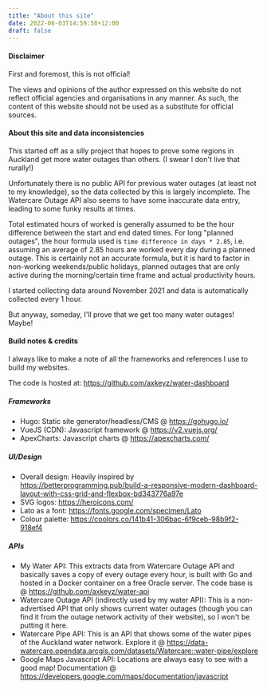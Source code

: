 ```yaml
---
title: "About this site"
date: 2022-06-03T14:59:58+12:00
draft: false
---
```


#### Disclaimer

First and foremost, this is not official! 

The views and opinions of the author expressed on this website do not reflect official agencies and organisations in any manner. As such, the content of this website should not be used as a substitute for official sources.

#### About this site and data inconsistencies

This started off as a silly project that hopes to prove some regions in Auckland get more water outages than others. (I swear I don't live that rurally!)

Unfortunately there is no public API for previous water outages (at least not to my knowledge), so the data collected by this is largely incomplete. The Watercare Outage API also seems to have some inaccurate data entry, leading to some funky results at times.

Total estimated hours of worked is generally assumed to be the hour difference between the start and end dated times. For long "planned outages", the hour formula used is `time difference in days * 2.85`, i.e. assuming an average of 2.85 hours are worked every day during a planned outage. This is certainly not an accurate formula, but it is hard to factor in non-working weekends/public holidays, planned outages that are only active during the morning/certain time frame and actual productivity hours.

I started collecting data around November 2021 and data is automatically collected every 1 hour.

But anyway, someday, I'll prove that we get too many water outages! Maybe!

#### Build notes & credits

I always like to make a note of all the frameworks and references I use to build my websites.

The code is hosted at: https://github.com/axkeyz/water-dashboard

##### Frameworks
- Hugo: Static site generator/headless/CMS @ https://gohugo.io/
- VueJS (CDN): Javascript framework @ https://v2.vuejs.org/
- ApexCharts: Javascript charts @ https://apexcharts.com/

##### UI/Design
- Overall design: Heavily inspired by https://betterprogramming.pub/build-a-responsive-modern-dashboard-layout-with-css-grid-and-flexbox-bd343776a97e
- SVG logos: https://heroicons.com/
- Lato as a font: https://fonts.google.com/specimen/Lato
- Colour palette: https://coolors.co/141b41-306bac-6f9ceb-98b9f2-918ef4

##### APIs
- My Water API: This extracts data from Watercare Outage API and basically saves a copy of every outage every hour, is built with Go and hosted in a Docker container on a free Oracle server. The code base is @ https://github.com/axkeyz/water-api
- Watercare Outage API (indirectly used by my water API): This is a non-advertised API that only shows current water outages (though you can find it from the outage network activity of their website), so I won't be putting it here.
- Watercare Pipe API: This is an API that shows some of the water pipes of the Auckland water network. Explore it @ https://data-watercare.opendata.arcgis.com/datasets/Watercare::water-pipe/explore
- Google Maps Javascript API: Locations are always easy to see with a good map! Documentation @ https://developers.google.com/maps/documentation/javascript